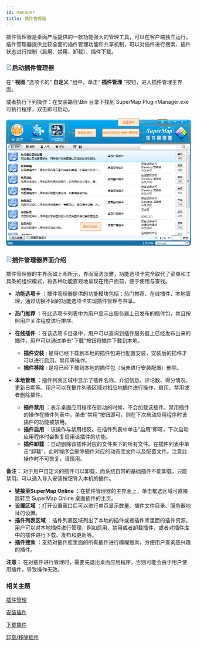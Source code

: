 ```yaml
---
id: manager
title: 插件管理器
---
```

插件管理器是桌面产品提供的一款功能强大的管理工具，可以在客户端独立运行。插件管理器提供比较全面的插件管理功能和共享机制，可以对插件进行搜索、插件状态进行控制（启用、禁用、卸载）、插件下载。

### ![](../img/read.gif)启动插件管理器

在“ **视图** ”选项卡的“ **自定义** ”组中，单击“ **插件管理** ”按钮，进入插件管理主界面。

或者执行下列操作：在安装路径\Bin 目录下找到 SuperMap PluginManager.exe 可执行程序，双击即可启动。

![](img/introduction.png)  


### ![](../img/read.gif)插件管理器界面介绍

插件管理器的主界面如上图所示，界面简洁淡雅，功能选项卡完全取代了菜单和工具条的组织模式，将各种功能直观地呈现在用户面前，便于使用与查找。

* **功能选项卡** ：插件管理器提供的功能模块包括：热门推荐、在线插件、本地管理，通过切换不同的功能选项卡实现插件管理与共享。

* **热门推荐** ：在此选项卡列表中为用户显示出服务器上已发布的插件包，并且按照用户关注程度进行排序。
* **在线插件** ：在该选项卡目录中，用户可以查询到插件服务器上已经发布出来的插件，用户可以通过单击“下载”按钮将插件下载到本地。

  * **插件安装** : 是将已经下载到本地的插件包进行配置安装，安装后的插件才可以进行启用、禁用等操作。
  * **插件移除** : 是将已经下载到本地的插件包（尚未进行安装配置）删除。
* **本地管理** ：插件列表区域中显示了插件名称，介绍信息、评论数、得分情况、更新日期等。用户可以在插件列表区域对相应地插件进行操作，启用、禁用或者删除插件。 
  * **插件禁用** ：表示桌面应用程序在启动的时候，不会加载该插件。禁用插件的操作在插件列表中，单击“禁用”按钮即可，则在下次启动应用程序时该插件的功能被禁用。
  * **插件启用** ：该操作与禁用相反。在插件列表中单击“启用”即可，下次启动应用程序时会恢复启用该插件的功能。
  * **插件卸载** ：自动删除该插件对应的文件夹下的所有文件。在插件列表中单击“卸载”，此时程序会删除插件对应的动态库文件以及配置文件。注意此操作时不可恢复，请慎用。 

**备注：** 对于用户自定义的插件可以卸载，而系统自带的基础插件不能卸载，只能禁用。可以通入导入安装按钮导入本机的插件。

* **链接至SuperMap Online** ：在插件管理器的主界面上，单击框选区域可直接跳转至 SuperMap Online 桌面插件的主页。
* **设置区域** ：打开设置窗口后可以进行单页显示数量、插件文件目录、服务器地址的设置。
* **插件列表区域** ：插件列表区域列出了本地的插件或者插件库里面的插件资源。用户可以对本地插件进行管理，例如启用、禁用或者卸载插件，或者对插件库中的插件进行下载、发布和更新等。
* **插件搜索** ：支持对插件库里面的所有插件进行模糊搜索，方便用户查询感兴趣的插件。

**注意：** 在对插件进行管理时，需要先退出桌面应用程序，否则可能会由于用户使用插件，导致操作无效。

### 相关主题

 [插件管理](aboutpluginmanage)

 [安装插件](Install)

 [下载插件](Download)

 [卸载/移除插件](Remove)

